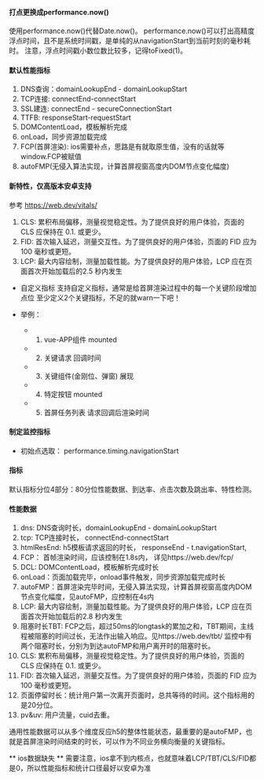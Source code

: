 #### 打点更换成performance.now()
使用performance.now()代替Date.now()。
performance.now()可以打出高精度浮点时间，且不是系统时间戳，是单纯的从navigationStart到当前时刻的毫秒耗时。
注意，浮点时间戳小数位数比较多，记得toFixed(1)。


#### 默认性能指标
1. DNS查询：domainLookupEnd - domainLookupStart
2. TCP连接: connectEnd-connectStart
3. SSL建连: connectEnd - secureConnectionStart
4. TTFB: responseStart-requestStart
5. DOMContentLoad，模板解析完成
6. onLoad，同步资源加载完成
7. FCP(首屏渲染): ios需要补点，思路是有就取原生值，没有的话就等window.FCP被赋值
8. autoFMP(无侵入算法实现，计算首屏视窗高度内DOM节点变化幅度)

#### 新特性，仅高版本安卓支持
参考 https://web.dev/vitals/

1. CLS: 累积布局偏移，测量视觉稳定性。为了提供良好的用户体验，页面的 CLS 应保持在 0.1. 或更少。
2. FID: 首次输入延迟，测量交互性。为了提供良好的用户体验，页面的 FID 应为100 毫秒或更短。
3. LCP: 最大内容绘制，测量加载性能。为了提供良好的用户体验，LCP 应在页面首次开始加载后的2.5 秒内发生

- 自定义指标
支持自定义指标，通常是给首屏渲染过程中的每一个关键阶段增加点位
至少定义2个关键指标，不足的就warn一下吧！

- 举例：
    - 1. vue-APP组件 mounted
    - 2. 关键请求 回调时间
    - 3. 关键组件(金刚位、弹窗) 展现
    - 4. 特定按钮 mounted
    - 5. 首屏任务列表 请求回调后渲染时间

#### 制定监控指标
- 初始点选取： performance.timing.navigationStart


#### 指标
默认指标分位4部分：80分位性能数据、到达率、点击次数及跳出率、特性检测。


#### 性能数据
1. dns: DNS查询时长，domainLookupEnd - domainLookupStart
2. tcp: TCP连接时长， connectEnd-connectStart
3. htmlResEnd: h5模板请求返回的时长， responseEnd - t.navigationStart,
4. FCP： 首帧渲染时间，应该控制在1.8s内， 详见https://web.dev/fcp/
5. DCL: DOMContentLoad，模板解析完成时长
6. onLoad：页面加载完毕，onload事件触发，同步资源加载完成时长
7. autoFMP：首屏渲染完毕时间，无侵入算法实现，计算首屏视窗高度内DOM节点变化幅度，见autoFMP，应控制在4s内
8. LCP: 最大内容绘制，测量加载性能。为了提供良好的用户体验，LCP 应在页面首次开始加载后的2.8 秒内发生
9. 阻塞时长TBT: FCP之后，超过50ms的longtask的累加之和，TBT期间，主线程被阻塞的时间过长，无法作出输入响应。见https://web.dev/tbt/ 监控中有两个阻塞时长，分别为到达autoFMP和用户离开时的阻塞时长。
10. CLS: 累积布局偏移，测量视觉稳定性。为了提供良好的用户体验，页面的 CLS 应保持在 0.1. 或更少。
11. FID: 首次输入延迟，测量交互性。为了提供良好的用户体验，页面的 FID 应为100 毫秒或更短。
12. 页面停留时长：统计用户第一次离开页面时，总共等待的时间。这个指标用的是20分位。
13. pv&uv: 用户流量，cuid去重。

通用性能数据可以从多个维度反应h5的整体性能状态，最重要的是autoFMP，也就是首屏渲染时间结束的时长，可以作为不同业务横向衡量的关键指标。

** ios数据缺失 **
需要注意，ios拿不到内核点，也就意味着LCP/TBT/CLS/FID都是0，所以性能指标和统计口径最好以安卓为准